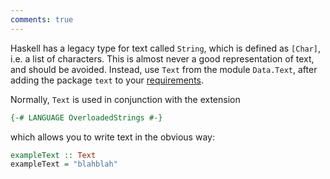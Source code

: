 ```yaml
---
comments: true
---
```


Haskell has a legacy type for text called `String`, which is defined as `[Char]`, i.e. a list of characters. This is almost never a good representation of text, and should be avoided. Instead, use `Text` from the module `Data.Text`, after adding the package `text` to your [requirements](/gettingstarted/versions/#installing-packages). 

Normally, `Text` is used in conjunction with the extension

```haskell
{-# LANGUAGE OverloadedStrings #-}
```

which allows you to write text in the obvious way:

```haskell
exampleText :: Text
exampleText = "blahblah"
```